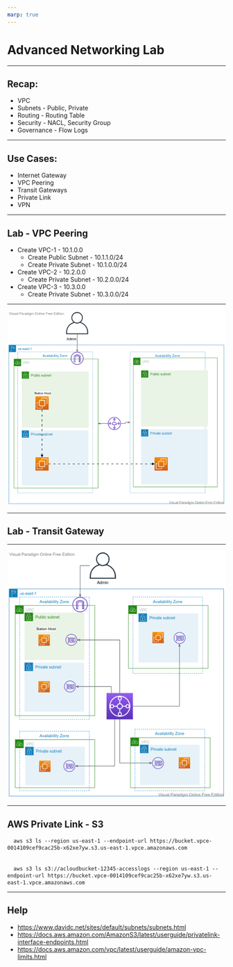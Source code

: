 ```yaml
---
marp: true
---
```



# Advanced Networking Lab

---

## Recap:
  - VPC
  - Subnets - Public, Private
  - Routing - Routing Table
  - Security - NACL, Security Group
  - Governance - Flow Logs
---
## Use Cases:
  - Internet Gateway
  - VPC Peering
  - Transit Gateways
  - Private Link
  - VPN 
  
---

## Lab - VPC Peering
  - Create VPC-1 - 10.1.0.0
    - Create Public Subnet - 10.1.1.0/24 
    - Create Private Subnet - 10.1.0.0/24
  - Create VPC-2 - 10.2.0.0
    - Create Private Subnet - 10.2.0.0/24
  - Create VPC-3 - 10.3.0.0
    - Create Private Subnet - 10.3.0.0/24
---

![alt text right](./assets/vpc-peering.png "VPC Peering")

---

## Lab - Transit Gateway
---

![alt text right](./assets/transit_gateway.png "Transit Gateway")

---

## AWS Private Link - S3

      aws s3 ls --region us-east-1 --endpoint-url https://bucket.vpce-0014109cef9cac25b-x62xe7yw.s3.us-east-1.vpce.amazonaws.com
      

      aws s3 ls s3://acloudbucket-12345-accesslogs --region us-east-1 --endpoint-url https://bucket.vpce-0014109cef9cac25b-x62xe7yw.s3.us-east-1.vpce.amazonaws.com



---

## Help
  - https://www.davidc.net/sites/default/subnets/subnets.html
  - https://docs.aws.amazon.com/AmazonS3/latest/userguide/privatelink-interface-endpoints.html
  - https://docs.aws.amazon.com/vpc/latest/userguide/amazon-vpc-limits.html
